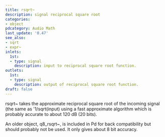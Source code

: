 ```yaml
---
title: rsqrt~
description: signal reciprocal square root
categories:
- object
pdcategory: Audio Math
last_update: '0.47'
see_also:
- sqrt
- expr~
inlets:
  1st:
  - type: signal
    description: input to reciprocal square root function.
outlets:
  1st:
  - type: signal
    description: output of reciprocal square root function.
draft: false
---
```

rsqrt~ takes the approximate reciprocal square root of the incoming signal (the same as '1/sqrt(input) using a fast approximate algorithm which is probably accurate to about 120 dB (20 bits).

An older object, q8_rsqrt~, is included in Pd for back compatibility but should probably not be used. It only gives about 8 bit accuracy.